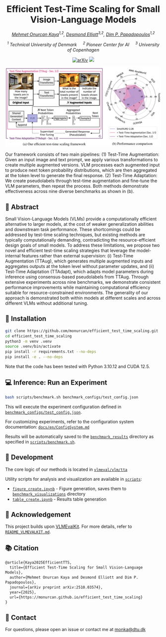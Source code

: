 <p align="center">
<h1 align="center"><strong>Efficient Test-Time Scaling for Small Vision-Language Models</strong></h1>
  <p align="center">
    <em><a href="https://monurcan.github.io/">Mehmet Onurcan Kaya</a><sup>1,2</sup>, <a href="https://elliottd.github.io/">Desmond Elliott</a><sup>3,2</sup>, <a href="https://dimipapa.github.io/">Dim P. Papadopoulos</a><sup>1,2</sup></em>
  </p>
  <p align="center">
    <em><sup>1</sup> Technical University of Denmark &nbsp;&nbsp;&nbsp; <sup>2</sup> Pioneer Center for AI &nbsp;&nbsp;&nbsp; <sup>3</sup> University of Copenhagen</em>
  </p>
</p>

<div id="top" align="center">

[![arXiv](https://img.shields.io/badge/arXiv-2510.03574-b31b1b)](http://arxiv.org/abs/2510.03574)
[![](https://img.shields.io/badge/%F0%9F%9A%80%20-Project%20Page-blue)](https://monurcan.github.io/efficient_test_time_scaling/)

</div>

<div align="center">
    <img src="assets/teaser.png">
</div>

Our framework consists of two main pipelines: (1) Test-Time Augmentation: Given an input image and text prompt, we apply various transformations to create multiple augmented versions. VLM processes each augmented input to produce next token probability distributions, which are then aggregated at the token level to generate the final response. (2) Test-Time Adaptation: We create pseudolabels through test-time augmentation and fine-tune the VLM parameters, then repeat the process.  Both methods demonstrate effectiveness across nine diverse benchmarks as shown in (b).

## 🔎 Abstract
Small Vision-Language Models (VLMs) provide a computationally efficient alternative to larger models, at the cost of weaker generalization abilities and downstream task performance. These shortcomings could be addressed by test-time scaling techniques, but existing methods are typically computationally demanding, contradicting the resource-efficient design goals of small models. To address these limitations, we propose two novel and efficient test-time scaling strategies that leverage the model-internal features rather than external supervision: (i) Test-Time Augmentation (TTAug), which generates multiple augmented inputs and aggregates outputs at the token level without parameter updates, and (ii) Test-Time Adaptation (TTAdapt), which adapts model parameters during inference using consensus-based pseudolabels from TTAug. Through extensive experiments across nine benchmarks, we demonstrate consistent performance improvements while maintaining computational efficiency suitable for resource-constrained environments. The generality of our approach is demonstrated both within models at different scales and across different VLMs without additional tuning.


## 🔧 Installation
```bash
git clone https://github.com/monurcan/efficient_test_time_scaling.git
cd efficient_test_time_scaling
python3 -m venv .venv
source .venv/bin/activate
pip install -r requirements.txt --no-deps
pip install -e . --no-deps
```

Note that the code has been tested with Python 3.10.12 and CUDA 12.5.

## 💻 Inference: Run an Experiment
```bash
bash scripts/benchmark.sh benchmark_configs/test_config.json
```
This will execute the experiment configuration defined in [`benchmark_configs/test_config.json`](./benchmark_configs/test_config.json).

For customizing experiments, refer to the configuration system documentation: [`docs/en/ConfigSystem.md`](./docs/en/ConfigSystem.md)

Results will be automatically saved to the [`benchmark_results`](./benchmark_results) directory as specified in [`scripts/benchmark.sh`](./scripts/benchmark.sh).

## 🚀 Development
The core logic of our methods is located in [`vlmeval/vlm/tta`](./vlmeval/vlm/tta)

Utility scripts for analysis and visualization are available in [`scripts`](./scripts):
- [`figure_create.ipynb`](./scripts/figure_create.ipynb) - Figure generation, saves them to [`benchmark_visualizations`](./benchmark_visualizations) directory
- [`table_create.ipynb`](./scripts/table_create.ipynb) - Results table generation

## 🙏 Acknowledgement
This project builds upon [VLMEvalKit](https://github.com/open-compass/VLMEvalKit).
For more details, refer to [`README_VLMEVALKIT.md`](./README_VLMEVALKIT.md).

## 📚 Citation
```
@article{Kaya2025EfficientTTS,
  title={Efficient Test-Time Scaling for Small Vision-Language Models},
  author={Mehmet Onurcan Kaya and Desmond Elliott and Dim P. Papadopoulos},
  journal={arXiv preprint arXiv:2510.03574},
  year={2025},
  url={https://monurcan.github.io/efficient_test_time_scaling}
}
```

## 💬 Contact
For questions, please open an issue or contact me at monka@dtu.dk
